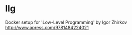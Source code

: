 # llg

Docker setup for &#39;Low-Level Programming&#39; by Igor Zhirkov http://www.apress.com/9781484224021
